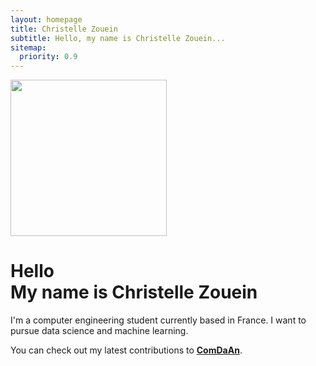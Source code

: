 ```yaml
---
layout: homepage
title: Christelle Zouein
subtitle: Hello, my name is Christelle Zouein...
sitemap:
  priority: 0.9
---
```


<img src="{{ '/assets/img/selfie.png' | prepend: site.baseurl }}" id="about-img" style="width:250px">

<h1 class="page-title">
    <div class="page-title__text">Hello</div>
    <div class="page-title__subtitle">My name is Christelle Zouein</div>
</h1>

<div id="describe-text">
	<p>I'm a computer engineering student currently based in France. I want to pursue data science and machine learning.</p>
	<p> You can check out my latest contributions to <strong> <a href="https://framagit.org/ervin/ComDaAn"> ComDaAn</a></strong>.</p>
</div>
